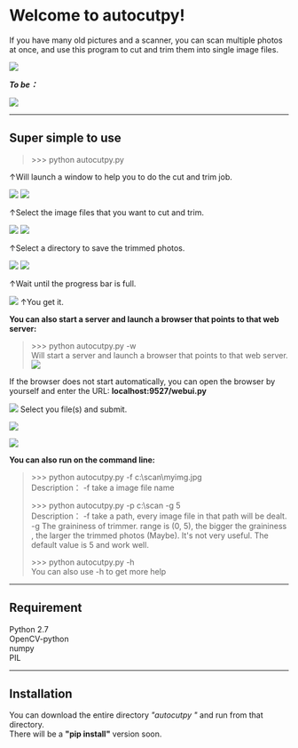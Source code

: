 Welcome to autocutpy!
===================


If you have many old pictures and a scanner, you can scan multiple photos at once, and use this program to cut and trim them into single image files.

![](https://github.com/MagicManLearnProgramming/autocutpy-project/raw/master/docs/illustrate_05.JPG)

***To be：***

![](https://github.com/MagicManLearnProgramming/autocutpy-project/raw/master/docs/illustrate_04.JPG)

----------


Super simple to use
-------------

> \>>> python autocutpy.py

↑Will launch a window to help you to do the cut and trim job.  
    
    
![](https://github.com/MagicManLearnProgramming/autocutpy-project/blob/master/docs/illustrate_1%20(1).jpg?raw=true)
![](https://github.com/MagicManLearnProgramming/autocutpy-project/blob/master/docs/illustrate_1%20(2).jpg?raw=true)

↑Select the image files that you want to cut and trim.  
  
  
![](https://github.com/MagicManLearnProgramming/autocutpy-project/blob/master/docs/illustrate_1%20(3).jpg?raw=true)
![](https://github.com/MagicManLearnProgramming/autocutpy-project/blob/master/docs/illustrate_1%20(4).jpg?raw=true)

↑Select a directory to save the trimmed photos.
  
  
![](https://github.com/MagicManLearnProgramming/autocutpy-project/blob/master/docs/illustrate_1%20(5).jpg?raw=true)
![](https://github.com/MagicManLearnProgramming/autocutpy-project/blob/master/docs/illustrate_1%20(6).jpg?raw=true)
   
↑Wait until the progress bar is full.   
   
   
![](https://github.com/MagicManLearnProgramming/autocutpy-project/blob/master/docs/illustrate_1%20(7).jpg?raw=true)
↑You get it.


**You can also start a server and launch a browser that points to that web server:**
> \>>> python autocutpy.py -w  
Will start a server and launch a browser that points to that web server. 
![](https://github.com/MagicManLearnProgramming/autocutpy-project/raw/master/docs/illustrate_00.JPG)

If the browser does not start automatically, you can open the browser by yourself and enter the URL:   **localhost:9527/webui.py**

![](https://github.com/MagicManLearnProgramming/autocutpy-project/raw/master/docs/illustrate_02.JPG)
Select you file(s) and submit.

![](https://github.com/MagicManLearnProgramming/autocutpy-project/raw/master/docs/illustrate_03.JPG)

![](https://github.com/MagicManLearnProgramming/autocutpy-project/raw/master/docs/illustrate_04.JPG)

**You can also run on the command line:**
> \>>> python autocutpy.py -f c:\scan\myimg.jpg  
>Description： -f take a image file name  
>
> \>>> python autocutpy.py -p c:\scan -g 5  
>Description： 
> -f take a path, every image file in that path will be dealt.  
> -g The graininess of trimmer. range is (0, 5), the bigger the graininess , the larger the trimmed photos (Maybe). It's not very useful. The default value is 5 and work well.  
>
> \>>> python autocutpy.py -h  
>  You can also use -h to get more help  

----------


Requirement
-------------
Python 2.7  
OpenCV-python  
numpy  
PIL  

----------


Installation
-------------
You can download the entire directory  *"autocutpy "* and run from that directory.   
There will be a **"pip install"** version soon.
